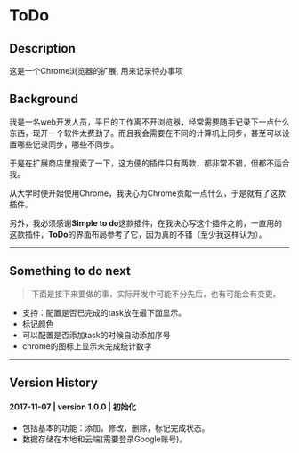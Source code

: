 # ToDo

## Description

这是一个Chrome浏览器的扩展, 用来记录待办事项

## Background

我是一名web开发人员，平日的工作离不开浏览器，经常需要随手记录下一点什么东西，现开一个软件太费劲了。而且我会需要在不同的计算机上同步，甚至可以设置哪些记录同步，哪些不同步。

于是在扩展商店里搜索了一下，这方便的插件只有两款，都非常不错，但都不适合我。

从大学时便开始使用Chrome，我决心为Chrome贡献一点什么，于是就有了这款插件。

另外，我必须感谢**Simple to do**这款插件，在我决心写这个插件之前，一直用的这款插件，**ToDo**的界面布局参考了它，因为真的不错（至少我这样认为）。


---


## Something to do next

> 下面是接下来要做的事，实际开发中可能不分先后，也有可能会有变更。

- 支持：配置是否已完成的task放在最下面显示。
- 标记颜色
- 可以配置是否添加task的时候自动添加序号
- chrome的图标上显示未完成统计数字

---


## Version History

#### 2017-11-07 | version 1.0.0 | 初始化

- 包括基本的功能：添加，修改，删除，标记完成状态。
- 数据存储在本地和云端(需要登录Google账号)。
